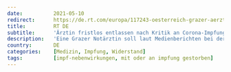 ```yaml
---
date:          2021-05-10
redirect:      https://de.rt.com/europa/117243-oesterreich-grazer-aerztin-entlassen-nach-kritik-corona-impfung/
title:         RT DE
subtitle:      'Ärztin fristlos entlassen nach Kritik an Corona-Impfungen: "Den Dreck nicht weiter verimpfen"'
description:   'Eine Grazer Notärztin soll laut Medienberichten bei der Behandlung akuter Fälle von Impfreaktionen ausgerufen haben, man solle "den Dreck nicht weiter verimpfen" und "aufhören, die Menschen damit umzubringen". Als Folge wurde sie nun entlassen.'
country:       DE
categories:    [Medizin, Impfung, Widerstand]
tags:          [impf-nebenwirkungen, mit oder an impfung gestorben]
---
```

